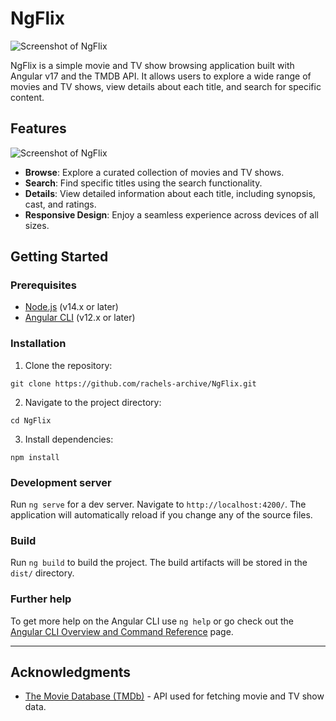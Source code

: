 # NgFlix
![Screenshot of NgFlix](https://github.com/rachels-archive/NgFlix/assets/79963756/e999e91c-f9b9-4247-92b8-0b8f685706e2)

NgFlix is a simple movie and TV show browsing application built with Angular v17 and the TMDB API. It allows users to explore a wide range of movies and TV shows, view details about each title, and search for specific content.

## Features
![Screenshot of NgFlix](https://github.com/rachels-archive/NgFlix/assets/79963756/43853eb4-96c6-4c81-aea5-ac8e262583c2)

- **Browse**: Explore a curated collection of movies and TV shows.
- **Search**: Find specific titles using the search functionality.
- **Details**: View detailed information about each title, including synopsis, cast, and ratings.
- **Responsive Design**: Enjoy a seamless experience across devices of all sizes.

## Getting Started

### Prerequisites

- [Node.js](https://nodejs.org/) (v14.x or later)
- [Angular CLI](https://angular.io/cli) (v12.x or later)

### Installation

1. Clone the repository:
```
git clone https://github.com/rachels-archive/NgFlix.git

```

2. Navigate to the project directory:
```
cd NgFlix
```

3. Install dependencies:
```
npm install
```

### Development server

Run `ng serve` for a dev server. Navigate to `http://localhost:4200/`. The application will automatically reload if you change any of the source files.

### Build

Run `ng build` to build the project. The build artifacts will be stored in the `dist/` directory.

### Further help

To get more help on the Angular CLI use `ng help` or go check out the [Angular CLI Overview and Command Reference](https://angular.io/cli) page.

---

## Acknowledgments

- [The Movie Database (TMDb)](https://www.themoviedb.org/) - API used for fetching movie and TV show data.
